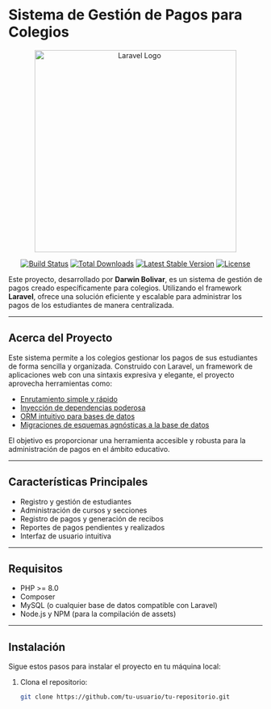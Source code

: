 # Sistema de Gestión de Pagos para Colegios

<p align="center"><a href="https://laravel.com" target="_blank"><img src="https://raw.githubusercontent.com/laravel/art/master/logo-lockup/5%20SVG/2%20CMYK/1%20Full%20Color/laravel-logolockup-cmyk-red.svg" width="400" alt="Laravel Logo"></a></p>

<p align="center">
<a href="https://github.com/laravel/framework/actions"><img src="https://github.com/laravel/framework/workflows/tests/badge.svg" alt="Build Status"></a>
<a href="https://packagist.org/packages/laravel/framework"><img src="https://img.shields.io/packagist/dt/laravel/framework" alt="Total Downloads"></a>
<a href="https://packagist.org/packages/laravel/framework"><img src="https://img.shields.io/packagist/v/laravel/framework" alt="Latest Stable Version"></a>
<a href="https://packagist.org/packages/laravel/framework"><img src="https://img.shields.io/packagist/l/laravel/framework" alt="License"></a>
</p>

Este proyecto, desarrollado por **Darwin Bolivar**, es un sistema de gestión de pagos creado específicamente para colegios. Utilizando el framework **Laravel**, ofrece una solución eficiente y escalable para administrar los pagos de los estudiantes de manera centralizada.

---

## Acerca del Proyecto

Este sistema permite a los colegios gestionar los pagos de sus estudiantes de forma sencilla y organizada. Construido con Laravel, un framework de aplicaciones web con una sintaxis expresiva y elegante, el proyecto aprovecha herramientas como:

- [Enrutamiento simple y rápido](https://laravel.com/docs/routing)
- [Inyección de dependencias poderosa](https://laravel.com/docs/container)
- [ORM intuitivo para bases de datos](https://laravel.com/docs/eloquent)
- [Migraciones de esquemas agnósticas a la base de datos](https://laravel.com/docs/migrations)

El objetivo es proporcionar una herramienta accesible y robusta para la administración de pagos en el ámbito educativo.

---

## Características Principales

- Registro y gestión de estudiantes
- Administración de cursos y secciones
- Registro de pagos y generación de recibos
- Reportes de pagos pendientes y realizados
- Interfaz de usuario intuitiva

---

## Requisitos

- PHP >= 8.0
- Composer
- MySQL (o cualquier base de datos compatible con Laravel)
- Node.js y NPM (para la compilación de assets)

---

## Instalación

Sigue estos pasos para instalar el proyecto en tu máquina local:

1. Clona el repositorio:
   ```bash
   git clone https://github.com/tu-usuario/tu-repositorio.git
